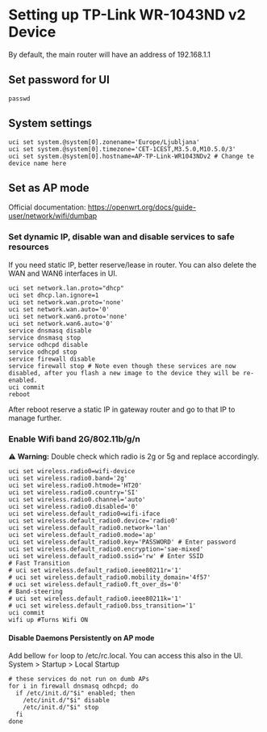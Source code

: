 # Setting up TP-Link WR-1043ND v2 Device

By default, the main router will have an address of 192.168.1.1

## Set password for UI

```shell
passwd
```

## System settings

```shell
uci set system.@system[0].zonename='Europe/Ljubljana'
uci set system.@system[0].timezone='CET-1CEST,M3.5.0,M10.5.0/3'
uci set system.@system[0].hostname=AP-TP-Link-WR1043NDv2 # Change te device name here
```

## Set as AP mode

Official documentation: https://openwrt.org/docs/guide-user/network/wifi/dumbap

### Set dynamic IP, disable wan and disable services to safe resources

If you need static IP, better reserve/lease in router.
You can also delete the WAN and WAN6 interfaces in UI.

```shell
uci set network.lan.proto="dhcp"
uci set dhcp.lan.ignore=1
uci set network.wan.proto='none'
uci set network.wan.auto='0'
uci set network.wan6.proto='none'
uci set network.wan6.auto='0'
service dnsmasq disable
service dnsmasq stop
service odhcpd disable
service odhcpd stop
service firewall disable
service firewall stop # Note even though these services are now disabled, after you flash a new image to the device they will be re-enabled.
uci commit
reboot
```

After reboot reserve a static IP in gateway router and go to that IP to manage further.

### Enable Wifi band 2G/802.11b/g/n

:warning: **Warning:** Double check which radio is 2g or 5g and replace accordingly.


```shell
uci set wireless.radio0=wifi-device
uci set wireless.radio0.band='2g'
uci set wireless.radio0.htmode='HT20'
uci set wireless.radio0.country='SI'
uci set wireless.radio0.channel='auto'
uci set wireless.radio0.disabled='0'
uci set wireless.default_radio0=wifi-iface
uci set wireless.default_radio0.device='radio0'
uci set wireless.default_radio0.network='lan'
uci set wireless.default_radio0.mode='ap'
uci set wireless.default_radio0.key='PASSWORD' # Enter password
uci set wireless.default_radio0.encryption='sae-mixed'
uci set wireless.default_radio0.ssid='rw' # Enter SSID
# Fast Transition
# uci set wireless.default_radio0.ieee80211r='1'
# uci set wireless.default_radio0.mobility_domain='4f57'
# uci set wireless.default_radio0.ft_over_ds='0'
# Band-steering
# uci set wireless.default_radio0.ieee80211k='1' 
# uci set wireless.default_radio0.bss_transition='1'
uci commit
wifi up #Turns Wifi ON
```

#### Disable Daemons Persistently on AP mode

Add bellow `for` loop to /etc/rc.local. You can access this also in the UI. System > Startup > Local Startup

```shell
# these services do not run on dumb APs
for i in firewall dnsmasq odhcpd; do
  if /etc/init.d/"$i" enabled; then
    /etc/init.d/"$i" disable
    /etc/init.d/"$i" stop
  fi
done

```

